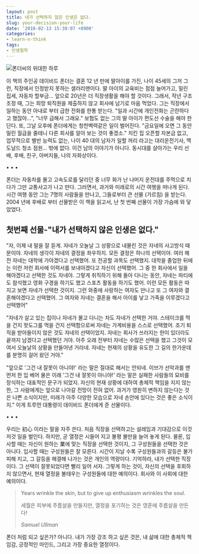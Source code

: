 ```yaml
---
layout: post
title: 내가 선택하지 않은 인생은 없다.
slug: your-decision-your-life
date: '2010-02-13 15:38:07 +0900'
categories:
- learn-n-think
tags:
- 인생철학
---
```


![폰더씨의 위대한 하루](http://goodsoilchurch.org/wp/wp-content/uploads/2014/01/%ED%8F%B0%EB%8D%94%EC%94%A8%EC%9D%98%EC%9C%84%EB%8C%80%ED%95%9C%ED%95%98%EB%A3%A8.jpg)

이 책의 주인공 데이비드 폰더는 결혼 12 년 만에 딸아이를 가진, 나이 45세의 그저 그런, 직장에서 인정받지 못하는 샐러리맨이다. 딸 아이의 교육비는 점점 늘어가고, 밀린 집세, 자동차 할부금... 앞으로 20년은 더 직장생활을 해야 할 것이다. 그래서, 작년 구조조정 때, 그는 희망 퇴직원을 제출하지 않고 회사에 남기로 마음 먹었다. 그는 직장에서 일하는 동안 아내로 부터 급한 전화를 한통 받는다. "일과 시간에 개인전화는 곤란하다고 했잖아...", "너무 급해서 그래요." 보험도 없는 그의 딸 아이가 편도선 수술을 해야 한단다. 또, 그날 오후에 폰더에게는 청천벽력같은 일이 벌어진다. "금요일에 오면 그 동안 밀린 월급을 줄테니 다른 회사를 알아 보는 것이 좋겠소." 치킨 집 오픈할 자본금 없고, 업무적으로 별반 능력도 없는, 나이 40 대의 남자가 일할 꺼리 라고는 대리운전기사, 맥도날드 청소 점원... 밖에 없다. 이건 남의 이야기가 아니다. 동시대를 살아가는 우리 선배, 후배, 친구, 아버지들, 나의 자화상이다.

<div class="spacer">• • •</div>

폰더는 자동차를 몰고 고속도로를 달리던 중 너무 화가 난 나머지 운전대를 주먹으로 치다가 그만 교통사고가 나고 만다. 그러면서, 과거와 미래로의 시간 여행을 떠나게 된다. 시간 여행 동안 그는 7명의 사람들을 만나고, 그들로부터 큰 선물 (가르침) 을 받는다. 2004 년에 후배로 부터 선물받은 이 책을 읽고서, 난 첫 번째 선물이 가장 가슴에 와 닿았었다.

<!--more-->

## 첫번째 선물-"내가 선택하지 않은 인생은 없다."

"자, 이제 내 말을 잘 듣게. 자네가 오늘날 그 상황으로 내몰린 것은 자네의 사고방식 때문이야. 자네의 생각이 자네의 결정을 좌우하지. 모든 결정은 하나의 선택이야. 여러 해 전 자네는 대학에 가야겠다고 선택했어. 또 전공할 과목도 선택했지. 대학을 졸업한 뒤에는 이런 저런 회사에 이력서를 보내야겠다고 자신이 선택했어. 그 중 한 회사에서 일을 해야겠다고 선택한 것도 자네야. 그렇게 취직하기 위해 돌아 다니는 동안, 자네는 파티에도 참석했고 영화 구경을 하기도 했고 스포츠 활동을 하기도 했어. 이런 모든 활동은 따지고 보면 자네가 선택한 것이지. 그런 와중에 사랑하는 여자도 만나고 또 그 여자와 결혼해야겠다고 선택했어. 그 여자와 자네는 결혼을 해서 아이를 낳고 가족을 이루겠다고 선택했어"

"자네가 살고 있는 집이나 자네가 몰고 다니는 차도 자네가 선택한 거야. 스테이크를 먹을 건지 핫도그를 먹을 건지 선택함으로써 자네는 가계비용을 스스로 선택했어. 조기 퇴직을 받아들이지 않은 것도 자네의 선택이었지. 자네는 회사가 쓰러지는 한이 있더라도 끝까지 남겠다고 선택했던 거야. 아주 오래 전부터 자네는 수많은 선택을 했고 그것이 모여서 오늘날의 상황을 만들어낸 거라네. 자네는 현재의 상황을 유도한 그 길의 한가운데를 분명히 걸어 왔던 거야."

"앞으로 '그건 내 잘못이 아니야!' 라는 말은 절대로 해서는 안되네. 이브가 선악과를 맨 먼저 한 입 베어 물은 이래 '그건 내 잘못이 아니야!' 라는 말은 실패한 사람들의 묘비를 장식하는 대표적인 문구가 되었지. 자신의 현재 상황에 대하여 총체적 책임을 지지 않는 한, 그 사람에게는 앞으로 나아갈 전망이 전혀 없어. 과거가 영원히 변하지 않는다는 것은 나쁜 소식이지만, 미래가 아주 다양한 모습으로 자네 손안에 있다는 것은 좋은 소식이지." 이게 트루먼 대통령이 데이비드 폰더에게 준 선물이다.

<div class="spacer">• • •</div>

우리는 初心 이라는 말을 자주 쓴다. 처음 직장을 선택하고는 설레임과 기대감으로 이것 저것 일을 벌인다. 하지만, 곧 열정은 시들어 지고 불평 불만을 늘어 놓게 된다. 물론, 입사할 때는 자신이 원하는 業에 맞는 직장을 선택한 것이지, 그 구성원들을 선택한 것은 아니다. 입사할 때는 구성원들은 잘 모른다. 시간이 지날 수록 구성원들과의 갈등은 불가피해 지고, 그 갈등을 해결해 나가는 것은 개인의 역량이다. 기억하라, 내가 선택한 직장이다. 그 선택이 잘못되었다면 빨리 일어 서자. 그렇게 하는 것이, 자신의 선택을 후회하지 않으면서, 현재 열정을 불태우는 구성원들에 대한 예의이다. 회사와 이 사회에 대한 예의이다.

> Years wrinkle the skin, but to give up enthusiasm wrinkles the soul.
>
> 세월은 피부에 주름살을 만들지만, 열정을 포기하는 것은 영혼에 주름살을 만든다!
>
> <footer><cite>Samuel Ullman</cite></footer>

폰더 처럼 되고 싶은가? 아니다. 내가 가장 강조 하고 싶은 것은, 내 삶에 대한 총체적 책임감, 긍정적인 마인드, 그리고 가장 중요한 열정이다.
